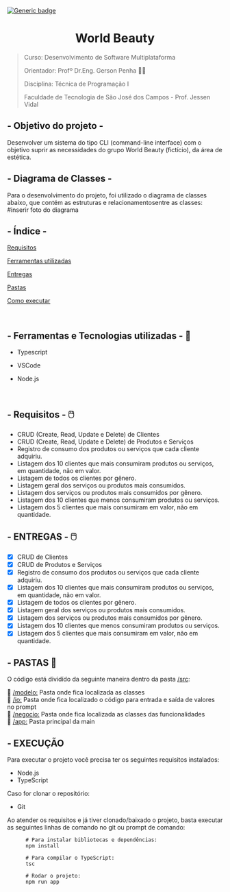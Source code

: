 [![Generic badge](https://img.shields.io/badge/STATUS%20DO%20PROJETO-CONCLU%C3%8DDO-green)](https://shields.io/)


<h1 text align="center">  World Beauty </h1>

> Curso: Desenvolvimento de Software Multiplataforma
> 
> Orientador: Profº Dr.Eng. Gerson Penha 👨‍🏫
> 
> Disciplina: Técnica de Programação I
>  
> Faculdade de Tecnologia de São José dos Campos - Prof. Jessen Vidal 


## - Objetivo do projeto - 

Desenvolver um sistema do tipo CLI (command-line interface) com o objetivo suprir as necessidades do grupo  World Beauty (fictício), da área de estética.

## - Diagrama de Classes -  
Para o desenvolvimento do projeto, foi utilizado o diagrama de classes abaixo, que contém as estruturas e relacionamentosentre as classes:
#inserir foto do diagrama


## - Índice -
<a name="ancora"></a>
 
 [Requisitos](#ancora1)
 
 [Ferramentas utilizadas](#ancora2)
 
 [Entregas](#ancora3)
 
 [Pastas](#ancora4)
 
 [Como executar](#ancora5) 

<br />


<a id="ancora2"></a>
## - Ferramentas e Tecnologias utilizadas - :hammer:

- Typescript

- VSCode

- Node.js

<br />

<a id="ancora1"></a>
## - Requisitos - :computer_mouse:  

- CRUD (Create, Read, Update e Delete) de Clientes
- CRUD (Create, Read, Update e Delete) de Produtos e Serviços
- Registro de consumo dos produtos ou serviços que cada cliente adquiriu.
- Listagem dos 10 clientes que mais consumiram produtos ou serviços, em quantidade, não em valor.
- Listagem de todos os clientes por gênero.
- Listagem geral dos serviços ou produtos mais consumidos.
- Listagem dos serviços ou produtos mais consumidos por gênero.
- Listagem dos 10 clientes que menos consumiram produtos ou serviços.
- Listagem dos 5 clientes que mais consumiram em valor, não em quantidade.

<a id="ancora3"></a>
## - ENTREGAS - :computer_mouse: 

- [x] CRUD de Clientes
- [x] CRUD de Produtos e Serviços
- [x] Registro de consumo dos produtos ou serviços que cada cliente adquiriu.
- [x] Listagem dos 10 clientes que mais consumiram produtos ou serviços, em quantidade, não em valor.
- [x] Listagem de todos os clientes por gênero.
- [x] Listagem geral dos serviços ou produtos mais consumidos.
- [x] Listagem dos serviços ou produtos mais consumidos por gênero.
- [x] Listagem dos 10 clientes que menos consumiram produtos ou serviços.
- [x] Listagem dos 5 clientes que mais consumiram em valor, não em quantidade.

<a id="ancora4"></a>
## - PASTAS 📁


O código está dividído da seguinte maneira dentro da pasta <a href="https://github.com/GabrieleGVieira/crud-typescript/tree/master/src">/src</a>:

📁 <a href="https://github.com/GabrieleGVieira/crud-typescript/tree/master/src/modelo">/modelo:</a> Pasta onde fica localizada as classes <br />
📁 <a href="https://github.com/GabrieleGVieira/crud-typescript/tree/master/src/io">/io:</a> Pasta onde fica localizado o código para entrada e saída de valores no prompt <br />
📁 <a href="https://github.com/GabrieleGVieira/crud-typescript/tree/master/src/negocio">/negocio:</a> Pasta onde fica localizada as classes das funcionalidades <br />
📁 <a href="https://github.com/GabrieleGVieira/crud-typescript/tree/master/src/apps"> /app:</a> Pasta principal da main <br />

<a id="ancora5"></a>
## - EXECUÇÃO

Para executar o projeto você precisa ter os seguintes requisitos instalados:

- Node.js
- TypeScript

Caso for clonar o repositório:

- Git

Ao atender os requisitos e já tiver clonado/baixado o projeto, basta executar as seguintes linhas de comando no git ou prompt de comando:

          # Para instalar bibliotecas e dependências:
          npm install

          # Para compilar o TypeScript:
          tsc

          # Rodar o projeto:
          npm run app


